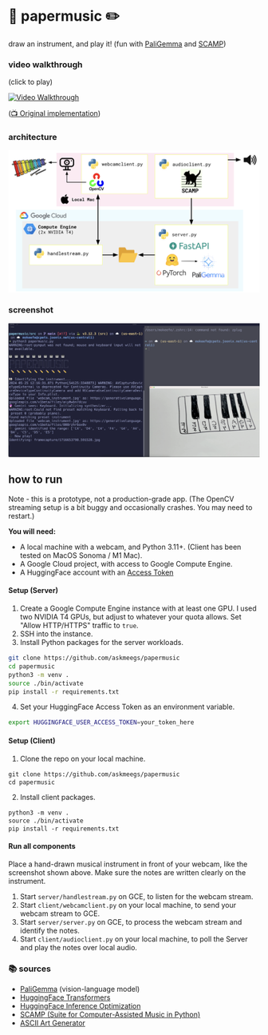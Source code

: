 # 🎵 papermusic ✏️

draw an instrument, and play it! (fun with [PaliGemma](https://ai.google.dev/gemma/docs/paligemma) and [SCAMP](http://scamp.marcevanstein.com/))

### video walkthrough 

(click to play)

[![Video Walkthrough](https://img.youtube.com/vi/Gxjok5h7HIU/maxresdefault.jpg)](https://youtu.be/Gxjok5h7HIU)

([📺 Original implementation](https://www.youtube.com/watch?v=G5sSaLUskis&t=1s))

### architecture 

![](images/architecture.png)


### screenshot 

![](images/screenshot.png)  

## how to run 

Note - this is a prototype, not a production-grade app. (The OpenCV streaming setup is a bit buggy and occasionally crashes. You may need to restart.) 

**You will need:** 
- A local machine with a webcam, and Python 3.11+. (Client has been tested on MacOS Sonoma / M1 Mac). 
- A Google Cloud project, with access to Google Compute Engine.
- A HuggingFace account with an [Access Token](https://huggingface.co/docs/hub/en/security-tokens)  

#### Setup (Server) 

1. Create a Google Compute Engine instance with at least one GPU. I used two NVIDIA T4 GPUs, but adjust to whatever your quota allows. Set "Allow HTTP/HTTPS" traffic to `true`. 
2. SSH into the instance.
3. Install Python packages for the server workloads. 
```bash
git clone https://github.com/askmeegs/papermusic 
cd papermusic 
python3 -m venv . 
source ./bin/activate 
pip install -r requirements.txt
```
4. Set your HuggingFace Access Token as an environment variable. 
```bash
export HUGGINGFACE_USER_ACCESS_TOKEN=your_token_here
```

#### Setup (Client)

1. Clone the repo on your local machine.
```
git clone https://github.com/askmeegs/papermusic 
cd papermusic 
```

2. Install client packages. 
```
python3 -m venv . 
source ./bin/activate 
pip install -r requirements.txt
```

#### Run all components

Place a hand-drawn musical instrument in front of your webcam, like the screenshot shown above. Make sure the notes are written clearly on the instrument. 

1. Start `server/handlestream.py` on GCE, to listen for the webcam stream. 
2. Start `client/webcamclient.py` on your local machine, to send your webcam stream to GCE. 
3. Start `server/server.py` on GCE, to process the webcam stream and identify the notes. 
4. Start `client/audioclient.py` on your local machine, to poll the Server and play the notes over local audio.

### 📚 sources

- [PaliGemma](https://huggingface.co/google/paligemma-3b-pt-224?library=transformers) (vision-language model)
- [HuggingFace Transformers](https://huggingface.co/docs/transformers/index)
- [HuggingFace Inference Optimization](https://huggingface.co/docs/transformers/main/en/llm_optims)
- [SCAMP (Suite for Computer-Assisted Music in Python)](http://scamp.marcevanstein.com/)
- [ASCII Art Generator](https://patorjk.com/software/taag/#p=display&f=Graffiti&t=Type%20Something%20)
